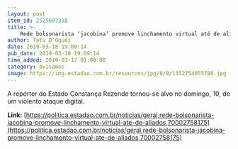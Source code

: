 ```yaml
---
layout: post
item_id: 2525697318
title: >-
    Rede bolsonarista ‘jacobina’ promove linchamento virtual até de aliados
author: Tatu D'Oquei
date: 2019-03-18 19:09:14
pub_date: 2019-03-18 19:09:14
time_added: 2019-03-17 01:00:00
category: avisamos
image: https://img.estadao.com.br/resources/jpg/0/8/1552754055780.jpg
---
```


A repórter do Estado Constança Rezende tornou-se alvo no domingo, 10, de um violento ataque digital.

**Link:** [https://politica.estadao.com.br/noticias/geral,rede-bolsonarista-jacobina-promove-linchamento-virtual-ate-de-aliados,70002758175](https://politica.estadao.com.br/noticias/geral,rede-bolsonarista-jacobina-promove-linchamento-virtual-ate-de-aliados,70002758175)

